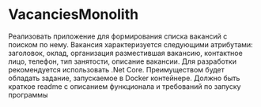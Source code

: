 # VacanciesMonolith
Реализовать приложение для формирования списка вакансий с поиском по нему. 
Вакансия характеризуется следующими атрибутами:
заголовок, оклад, организация разместившая вакансию, контактное лицо, телефон, тип занятости, описание вакансии.
Для разработки рекомендуется использовать .Net Core.
Преимуществом будет обладать задание, запускаемое в Docker контейнере. Должно быть краткое readme с описанием функционала и требований по запуску программы
